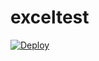 exceltest
=========

[![Deploy](https://www.herokucdn.com/deploy/button.png)](https://heroku.com/deploy?template=https://github.com/eurica/exceltest) 

